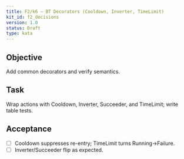 ```yaml
---
title: F2/k6 — BT Decorators (Cooldown, Inverter, TimeLimit)
kit_id: f2_decisions
version: 1.0
status: Draft
type: kata
---
```

## Objective
Add common decorators and verify semantics.
## Task
Wrap actions with Cooldown, Inverter, Succeeder, and TimeLimit; write table tests.
## Acceptance
- [ ] Cooldown suppresses re-entry; TimeLimit turns Running→Failure.
- [ ] Inverter/Succeeder flip as expected.